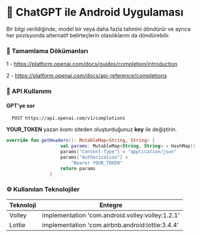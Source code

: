 
# 🧠 ChatGPT ile Android Uygulaması

Bir bilgi verildiğinde, model bir veya daha fazla tahmini döndürür ve ayrıca her pozisyonda alternatif belirteçlerin olasılıklarını da döndürebilir.



### 🧩 Tamamlama Dökümanları
1 -  https://platform.openai.com/docs/guides/completion/introduction

2 - https://platform.openai.com/docs/api-reference/completions

### 🔗 API Kullanımı

#### GPT'ye sor

```http
  POST https://api.openai.com/v1/completions
```

**YOUR_TOKEN** yazan kısmı siteden oluşturduğunuz **key** ile değiştirin.

```kotlin
override fun getHeaders(): MutableMap<String, String> {
                    val params: MutableMap<String, String> = HashMap()
                    params["Content-Type"] = "application/json"
                    params["Authorization"] =
                        "Bearer YOUR_TOKEN"
                    return params
                }
```

### ⚙️ Kullanılan Teknolojiler

| **Teknoloji**           | **Entegre**                                                                |
| ----------------- | ------------------------------------------------------------------ |
| Volley | implementation 'com.android.volley:volley:1.2.1' |
| Lottie | implementation 'com.airbnb.android:lottie:3.4.4' |

